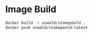 # Image Build

```bash
docker build -t oswald/stakepoold .
docker push oswald/stakepoold:latest
```

